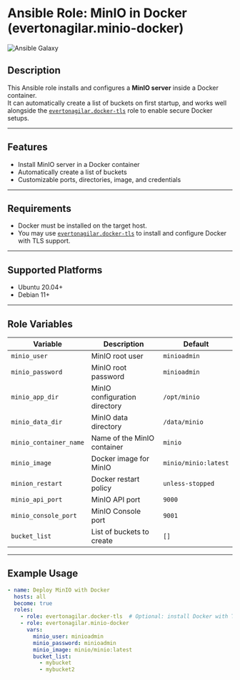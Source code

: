 # Ansible Role: MinIO in Docker (evertonagilar.minio-docker)

![Ansible Galaxy](https://img.shields.io/badge/Ansible--Galaxy-minio-blue?style=flat-square)

## Description

This Ansible role installs and configures a **MinIO server** inside a Docker container.  
It can automatically create a list of buckets on first startup, and works well alongside the [`evertonagilar.docker-tls`](https://galaxy.ansible.com/evertonagilar/docker-tls) role to enable secure Docker setups.

---

## Features

- Install MinIO server in a Docker container
- Automatically create a list of buckets
- Customizable ports, directories, image, and credentials

---

## Requirements

- Docker must be installed on the target host.
- You may use [`evertonagilar.docker-tls`](https://galaxy.ansible.com/evertonagilar/docker-tls) to install and configure Docker with TLS support.

---

## Supported Platforms

- Ubuntu 20.04+
- Debian 11+

---

## Role Variables

| Variable               | Description                        | Default                 |
|------------------------|------------------------------------|-------------------------|
| `minio_user`           | MinIO root user                    | `minioadmin`            |
| `minio_password`       | MinIO root password                | `minioadmin`            |
| `minio_app_dir`        | MinIO configuration directory      | `/opt/minio`            |
| `minio_data_dir`       | MinIO data directory               | `/data/minio`           |
| `minio_container_name` | Name of the MinIO container        | `minio`                 |
| `minio_image`          | Docker image for MinIO             | `minio/minio:latest`    |
| `minion_restart`       | Docker restart policy              | `unless-stopped`        |
| `minio_api_port`       | MinIO API port                     | `9000`                  |
| `minio_console_port`   | MinIO Console port                 | `9001`                  |
| `bucket_list`          | List of buckets to create          | `[]`                    |

---

## Example Usage

```yaml
- name: Deploy MinIO with Docker
  hosts: all
  become: true
  roles:
    - role: evertonagilar.docker-tls  # Optional: install Docker with TLS
    - role: evertonagilar.minio-docker
      vars:
        minio_user: minioadmin
        minio_password: minioadmin
        minio_image: minio/minio:latest
        bucket_list:
          - mybucket
          - mybucket2
```
